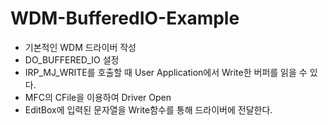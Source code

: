 # WDM-BufferedIO-Example

* 기본적인 WDM 드라이버 작성
* DO_BUFFERED_IO 설정
* IRP_MJ_WRITE를 호출할 때 User Application에서 Write한 버퍼를 읽을 수 있다.
* MFC의 CFile을 이용하여 Driver Open
* EditBox에 입력된 문자열을 Write함수를 통해 드라이버에 전달한다.
